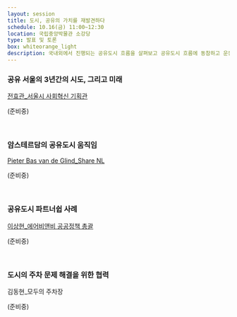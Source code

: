 ```yaml
---
layout: session
title: 도시, 공유의 가치를 재발견하다
schedule: 10.16(금) 11:00~12:30
location: 국립중앙박물관 소강당
type: 발표 및 토론
box: whiteorange_light
description: 국내외에서 진행되는 공유도시 흐름을 살펴보고 공유도시 흐름에 동참하고 운동을 이끌고 있는 단체와 프로젝트의 직접적인 사례들을 들어본다.
---
```


### 공유 서울의 3년간의 시도, 그리고 미래
[전효관_서울시 사회혁신 기획관](/speakers.html#speaker13)

(준비중)

<br>

### 암스테르담의 공유도시 움직임

[Pieter Bas van de Glind_Share NL](/speakers.html#speaker12)

(준비중)

<br>

### 공유도시 파트너쉽 사례

[이상현_에어비앤비 공공정책 총괄](/speakers.html#speaker14)

(준비중)

<br>

### 도시의 주차 문제 해결을 위한 협력

김동현_모두의 주차장 

(준비중)

<br>
